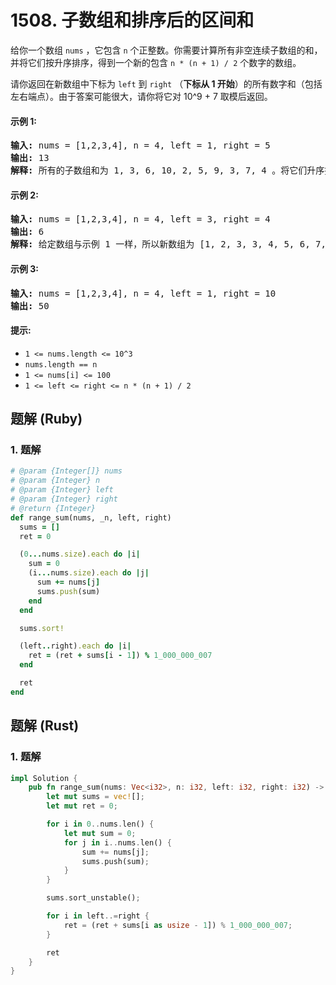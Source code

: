 # 1508. 子数组和排序后的区间和
给你一个数组 `nums` ，它包含 `n` 个正整数。你需要计算所有非空连续子数组的和，并将它们按升序排序，得到一个新的包含 `n * (n + 1) / 2` 个数字的数组。

请你返回在新数组中下标为 `left` 到 `right` （**下标从 1 开始**）的所有数字和（包括左右端点）。由于答案可能很大，请你将它对 10^9 + 7 取模后返回。

#### 示例 1:
<pre>
<strong>输入:</strong> nums = [1,2,3,4], n = 4, left = 1, right = 5
<strong>输出:</strong> 13
<strong>解释:</strong> 所有的子数组和为 1, 3, 6, 10, 2, 5, 9, 3, 7, 4 。将它们升序排序后，我们得到新的数组 [1, 2, 3, 3, 4, 5, 6, 7, 9, 10] 。下标从 le = 1 到 ri = 5 的和为 1 + 2 + 3 + 3 + 4 = 13 。
</pre>

#### 示例 2:
<pre>
<strong>输入:</strong> nums = [1,2,3,4], n = 4, left = 3, right = 4
<strong>输出:</strong> 6
<strong>解释:</strong> 给定数组与示例 1 一样，所以新数组为 [1, 2, 3, 3, 4, 5, 6, 7, 9, 10] 。下标从 le = 3 到 ri = 4 的和为 3 + 3 = 6 。
</pre>

#### 示例 3:
<pre>
<strong>输入:</strong> nums = [1,2,3,4], n = 4, left = 1, right = 10
<strong>输出:</strong> 50
</pre>

#### 提示:
* `1 <= nums.length <= 10^3`
* `nums.length == n`
* `1 <= nums[i] <= 100`
* `1 <= left <= right <= n * (n + 1) / 2`

## 题解 (Ruby)

### 1. 题解
```Ruby
# @param {Integer[]} nums
# @param {Integer} n
# @param {Integer} left
# @param {Integer} right
# @return {Integer}
def range_sum(nums, _n, left, right)
  sums = []
  ret = 0

  (0...nums.size).each do |i|
    sum = 0
    (i...nums.size).each do |j|
      sum += nums[j]
      sums.push(sum)
    end
  end

  sums.sort!

  (left..right).each do |i|
    ret = (ret + sums[i - 1]) % 1_000_000_007
  end

  ret
end
```

## 题解 (Rust)

### 1. 题解
```Rust
impl Solution {
    pub fn range_sum(nums: Vec<i32>, n: i32, left: i32, right: i32) -> i32 {
        let mut sums = vec![];
        let mut ret = 0;

        for i in 0..nums.len() {
            let mut sum = 0;
            for j in i..nums.len() {
                sum += nums[j];
                sums.push(sum);
            }
        }

        sums.sort_unstable();

        for i in left..=right {
            ret = (ret + sums[i as usize - 1]) % 1_000_000_007;
        }

        ret
    }
}
```
